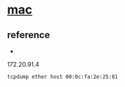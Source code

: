 # **[mac](https://www.pico.net/kb/how-does-one-filter-mac-addresses-using-tcpdump/)**

## reference

- **[](https://howtouselinux.medium.com/debugging-dhcp-with-tcpdump-f12463d53ed9)**

172.20.91.4

`tcpdump ether host 00:0c:fa:2e:25:81`
